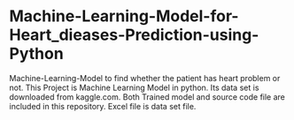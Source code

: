 # Machine-Learning-Model-for-Heart_dieases-Prediction-using-Python
Machine-Learning-Model to find whether the patient has heart problem or not.
This Project is Machine Learning Model in python. Its data set is downloaded from kaggle.com. Both Trained model and source code file are included in this repository. Excel file is data set file.

